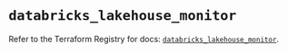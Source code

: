 # `databricks_lakehouse_monitor`

Refer to the Terraform Registry for docs: [`databricks_lakehouse_monitor`](https://registry.terraform.io/providers/databricks/databricks/1.93.0/docs/resources/lakehouse_monitor).
